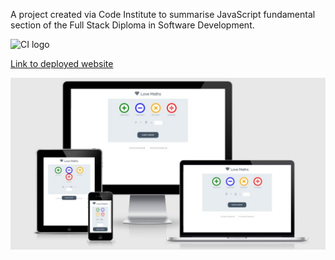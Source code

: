 A project created via Code Institute to summarise JavaScript fundamental section of the Full Stack Diploma in Software Development.

![CI logo](https://codeinstitute.s3.amazonaws.com/fullstack/ci_logo_small.png)

[Link to deployed website](https://aleksandracodes.github.io/love-maths)

![Mockup image](assets/images/love-maths-am-i-responsive-mockup.JPG)